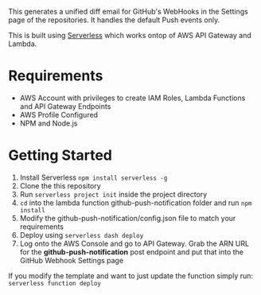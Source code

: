 This generates a unified diff email for GitHub's WebHooks in the Settings page of the repositories.
It handles the default Push events only.

This is built using [Serverless](http://serverless.com/) which works ontop of AWS API Gateway and Lambda.

# Requirements #
- AWS Account with privileges to create IAM Roles, Lambda Functions and API Gateway Endpoints
- AWS Profile Configured
- NPM and Node.js

# Getting Started #
1. Install Serverless `npm install serverless -g`
2. Clone the this repository
3. Run `serverless project init` inside the project directory
4. `cd` into the lambda function github-push-notification folder and run `npm install`
5. Modify the github-push-notification/config.json file to match your requirements
6. Deploy using `serverless dash deploy`
7. Log onto the AWS Console and go to API Gateway. Grab the ARN URL for the **github-push-notification** post endpoint and put that into the GitHub Webhook Settings page 

If you modify the template and want to just update the function simply run:
`serverless function deploy`

